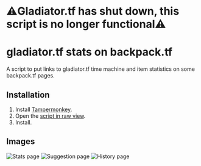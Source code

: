 # ⚠️Gladiator.tf has shut down, this script is no longer functional⚠️

# gladiator.tf stats on backpack.tf

A script to put links to gladiator.tf time machine and item statistics on some backpack.tf pages.

## Installation

1. Install [Tampermonkey](https://www.tampermonkey.net/).
2. Open the [script in raw view](https://github.com/mninc/gladiator.tf-stats-bptf/raw/master/gladiatortf-stats-bptf.user.js).
3. Install.

## Images

![Stats page](https://github.com/gladiatortf/gladiator.tf-stats-bptf/assets/26234962/f48f02fc-f331-4fa5-bb10-7f38a63e5267)
![Suggestion page](https://github.com/gladiatortf/gladiator.tf-stats-bptf/assets/26234962/fa03cc20-0323-4560-9c7d-1a0caa804fbf)
![History page](https://github.com/gladiatortf/gladiator.tf-stats-bptf/assets/26234962/cc32e879-935d-4bc2-9cf5-35b6adc991ba)
